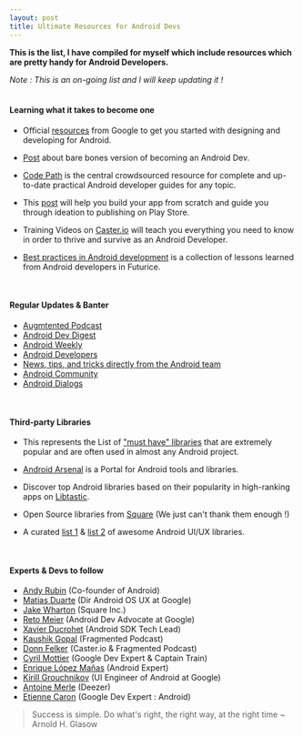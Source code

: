 ```yaml
---
layout: post
title: Ultimate Resources for Android Devs  
---
```


**This is the list, I have compiled for myself which include resources which are pretty handy for Android Developers.** 

_Note : This is an on-going list and I will keep updating it !_ 
<br><br> 

#### Learning what it takes to become one 

* Official [resources](http://developer.android.com/index.html) from Google to get you started with designing and developing for Android.

* [Post](http://blog.udacity.com/2015/05/become-android-developer.html) about bare bones version of becoming an Android Dev.
 
* [Code Path](http://guides.codepath.com/android) is the central crowdsourced resource for complete and up-to-date practical Android developer guides for any topic.

* This [post](https://www.simform.com/blog/top-resources-to-learn-android?utm_source=Android+Weekly&utm_campaign=15ee59bb7a-Android_Weekly_181&utm_medium=email&utm_term=0_4eb677ad19-15ee59bb7a-337877153) will help you build your app from scratch and guide you through ideation to publishing on Play Store.

* Training Videos on [Caster.io](https://caster.io) will teach you everything you need to know in order to thrive and survive as an Android Developer.

* [Best practices in Android development](https://github.com/futurice/android-best-practices#use-gradle-and-its-recommended-project-structure) is a collection of lessons learned from Android developers in Futurice.



<br>

#### Regular Updates & Banter  

* [Augmtented Podcast](http://fragmentedpodcast.com)
* [Android Dev Digest](https://www.androiddevdigest.com)
* [Android Weekly](http://androidweekly.net)
* [Android Developers](https://twitter.com/androiddev?lang=en)
* [News, tips, and tricks directly from the Android team](https://twitter.com/Android)
* [Android Community](https://twitter.com/androids)
* [Android Dialogs](https://www.youtube.com/channel/UCMEmNnHT69aZuaOrE-dF6ug)

<br>

#### Third-party Libraries

* This represents the List of ["must have" libraries](https://github.com/codepath/android_guides/wiki/Must-Have-Libraries?utm_source=Android+Weekly&utm_campaign=810cc9c6b5-Android_Weekly_187&utm_medium=email&utm_term=0_4eb677ad19-810cc9c6b5-337877153) that are extremely popular and are often used in almost any Android project.

* [Android Arsenal](http://android-arsenal.com) is a Portal for Android tools and libraries.

* Discover top Android libraries based on their popularity in high-ranking apps on [Libtastic](http://www.libtastic.com).

* Open Source libraries from [Square](http://square.github.io/#android) (We just can't thank them enough !) 

* A curated [list 1](https://github.com/wasabeef/awesome-android-ui) & [list 2](https://github.com/snowdream/awesome-android) of awesome Android UI/UX libraries.




<br>

#### Experts & Devs to follow  

* [Andy Rubin](https://twitter.com/Arubin) (Co-founder of Android)
* [Matias Duarte](https://twitter.com/MatiasDuarte) (Dir Android OS UX at Google)
* [Jake Wharton](https://github.com/JakeWharton) (Square Inc.)
* [Reto Meier](https://twitter.com/retomeier) (Android Dev Advocate at Google)
* [Xavier Ducrohet](https://twitter.com/droidxav) (Android SDK Tech Lead)
* [Kaushik Gopal](http://kaush.co) (Fragmented Podcast)
* [Donn Felker](http://www.donnfelker.com/about/) (Caster.io & Fragmented Podcast)
* [Cyril Mottier](http://cyrilmottier.com/about/) (Google Dev Expert & Captain Train)
* [Enrique López Mañas](https://twitter.com/eenriquelopez) (Android Expert)
* [Kirill Grouchnikov](https://twitter.com/kirillpixel) (UI Engineer of Android at Google)
* [Antoine Merle](https://twitter.com/antoine_merle) (Deezer)
* [Etienne Caron](https://twitter.com/kanawish) (Google Dev Expert : Android) 


> Success is simple. Do what's right, the right way, at the right time ~ Arnold H. Glasow




